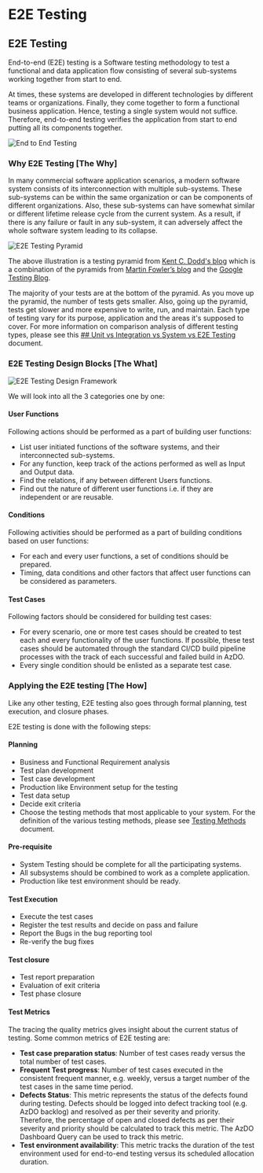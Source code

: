 # E2E Testing

## E2E Testing <a href="#e2e-testing" id="e2e-testing"></a>

End-to-end (E2E) testing is a Software testing methodology to test a functional and data application flow consisting of several sub-systems working together from start to end.

At times, these systems are developed in different technologies by different teams or organizations. Finally, they come together to form a functional business application. Hence, testing a single system would not suffice. Therefore, end-to-end testing verifies the application from start to end putting all its components together.

![End to End Testing](https://microsoft.github.io/code-with-engineering-playbook/automated-testing/e2e-testing/images/e2e-testing.png)

### Why E2E Testing \[The Why] <a href="#why-e2e-testing-the-why" id="why-e2e-testing-the-why"></a>

In many commercial software application scenarios, a modern software system consists of its interconnection with multiple sub-systems. These sub-systems can be within the same organization or can be components of different organizations. Also, these sub-systems can have somewhat similar or different lifetime release cycle from the current system. As a result, if there is any failure or fault in any sub-system, it can adversely affect the whole software system leading to its collapse.

![E2E Testing Pyramid](https://microsoft.github.io/code-with-engineering-playbook/automated-testing/e2e-testing/images/testing-pyramid.png)

The above illustration is a testing pyramid from [Kent C. Dodd's blog](https://blog.kentcdodds.com/write-tests-not-too-many-mostly-integration-5e8c7fff591c) which is a combination of the pyramids from [Martin Fowler’s blog](https://martinfowler.com/bliki/TestPyramid.html) and the [Google Testing Blog](https://testing.googleblog.com/2015/04/just-say-no-to-more-end-to-end-tests.html).

The majority of your tests are at the bottom of the pyramid. As you move up the pyramid, the number of tests gets smaller. Also, going up the pyramid, tests get slower and more expensive to write, run, and maintain. Each type of testing vary for its purpose, application and the areas it's supposed to cover. For more information on comparison analysis of different testing types, please see this [## Unit vs Integration vs System vs E2E Testing](https://microsoft.github.io/code-with-engineering-playbook/automated-testing/) document.

### E2E Testing Design Blocks \[The What] <a href="#e2e-testing-design-blocks-the-what" id="e2e-testing-design-blocks-the-what"></a>

![E2E Testing Design Framework](https://microsoft.github.io/code-with-engineering-playbook/automated-testing/e2e-testing/images/e2e-blocks.png)

We will look into all the 3 categories one by one:

#### User Functions <a href="#user-functions" id="user-functions"></a>

Following actions should be performed as a part of building user functions:

* List user initiated functions of the software systems, and their interconnected sub-systems.
* For any function, keep track of the actions performed as well as Input and Output data.
* Find the relations, if any between different Users functions.
* Find out the nature of different user functions i.e. if they are independent or are reusable.

#### Conditions <a href="#conditions" id="conditions"></a>

Following activities should be performed as a part of building conditions based on user functions:

* For each and every user functions, a set of conditions should be prepared.
* Timing, data conditions and other factors that affect user functions can be considered as parameters.

#### Test Cases <a href="#test-cases" id="test-cases"></a>

Following factors should be considered for building test cases:

* For every scenario, one or more test cases should be created to test each and every functionality of the user functions. If possible, these test cases should be automated through the standard CI/CD build pipeline processes with the track of each successful and failed build in AzDO.
* Every single condition should be enlisted as a separate test case.

### Applying the E2E testing \[The How] <a href="#applying-the-e2e-testing-the-how" id="applying-the-e2e-testing-the-how"></a>

Like any other testing, E2E testing also goes through formal planning, test execution, and closure phases.

E2E testing is done with the following steps:

#### Planning <a href="#planning" id="planning"></a>

* Business and Functional Requirement analysis
* Test plan development
* Test case development
* Production like Environment setup for the testing
* Test data setup
* Decide exit criteria
* Choose the testing methods that most applicable to your system. For the definition of the various testing methods, please see [Testing Methods](https://microsoft.github.io/code-with-engineering-playbook/automated-testing/e2e-testing/testing-methods/) document.

#### Pre-requisite <a href="#pre-requisite" id="pre-requisite"></a>

* System Testing should be complete for all the participating systems.
* All subsystems should be combined to work as a complete application.
* Production like test environment should be ready.

#### Test Execution <a href="#test-execution" id="test-execution"></a>

* Execute the test cases
* Register the test results and decide on pass and failure
* Report the Bugs in the bug reporting tool
* Re-verify the bug fixes

#### Test closure <a href="#test-closure" id="test-closure"></a>

* Test report preparation
* Evaluation of exit criteria
* Test phase closure

#### Test Metrics <a href="#test-metrics" id="test-metrics"></a>

The tracing the quality metrics gives insight about the current status of testing. Some common metrics of E2E testing are:

* **Test case preparation status**: Number of test cases ready versus the total number of test cases.
* **Frequent Test progress**: Number of test cases executed in the consistent frequent manner, e.g. weekly, versus a target number of the test cases in the same time period.
* **Defects Status**: This metric represents the status of the defects found during testing. Defects should be logged into defect tracking tool (e.g. AzDO backlog) and resolved as per their severity and priority. Therefore, the percentage of open and closed defects as per their severity and priority should be calculated to track this metric. The AzDO Dashboard Query can be used to track this metric.
* **Test environment availability**: This metric tracks the duration of the test environment used for end-to-end testing versus its scheduled allocation duration.
